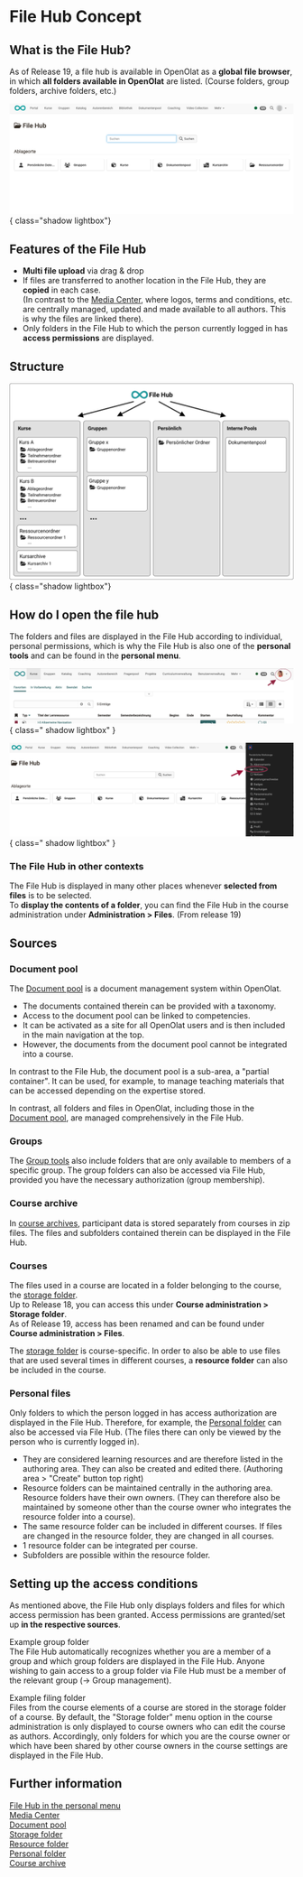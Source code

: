 # File Hub Concept

## What is the File Hub?

As of Release 19, a file hub is available in OpenOlat as a **global file browser**, in which **all folders available in OpenOlat** are listed. (Course folders, group folders, archive folders, etc.) 

![file_hub_pers_menu_storage_locations_v3_de.png](assets/file_hub_pers_menu_storage_locations_v3_de.png){ class="shadow lightbox"}

## Features of the File Hub

* **Multi file upload** via drag & drop
* If files are transferred to another location in the File Hub, they are **copied** in each case. <br>
(In contrast to the [Media Center](../personal_menu/Media_Center.md), where logos, terms and conditions, etc. are centrally managed, updated and made available to all authors. This is why the files are linked there).
* Only folders in the File Hub to which the person currently logged in has **access permissions** are displayed.


## Structure

![file_hub_concept_overview_v3_de.png](assets/file_hub_concept_overview_v3_de.png){ class="shadow lightbox"}


## How do I open the file hub

The folders and files are displayed in the File Hub according to individual, personal permissions, which is why the File Hub is also one of the **personal tools** and can be found in the **personal menu**.

![file_hub_pers_menu_open_v1_de.png](assets/file_hub_pers_menu_open_v1_de.png){ class=" shadow lightbox" }

![file_hub_pers_menu_marked_v3_de.png](assets/file_hub_pers_menu_marked_v3_de.png){ class=" shadow lightbox" }


### The File Hub in other contexts

The File Hub is displayed in many other places whenever **selected from files** is to be selected.<br>
To **display the contents of a folder**, you can find the File Hub in the course administration under **Administration > Files**. (From release 19)


## Sources

### Document pool

The [Document pool](../../manual_admin/administration/Modules_Document_pool.md) is a document management system within OpenOlat.

* The documents contained therein can be provided with a taxonomy.
* Access to the document pool can be linked to competencies.
* It can be activated as a site for all OpenOlat users and is then included in the main navigation at the top.
* However, the documents from the document pool cannot be integrated into a course.

In contrast to the File Hub, the document pool is a sub-area, a "partial container". It can be used, for example, to manage teaching materials that can be accessed depending on the expertise stored.

In contrast, all folders and files in OpenOlat, including those in the [Document pool](../../manual_admin/administration/Modules_Document_pool.md), are managed comprehensively in the File Hub.


### Groups

The [Group tools](../groups/Using_Group_Tools.md) also include folders that are only available to members of a specific group.
The group folders can also be accessed via File Hub, provided you have the necessary authorization (group membership).


### Course archive

In [course archives](../learningresources/Course_Archiving.md), participant data is stored separately from courses in zip files. The files and subfolders contained therein can be displayed in the File Hub.


### Courses

The files used in a course are located in a folder belonging to the course, the [storage folder](../learningresources/Storage_folder.md).<br>
Up to Release 18, you can access this under **Course administration > Storage folder**.<br>
As of Release 19, access has been renamed and can be found under **Course administration > Files**.

The [storage folder](../learningresources/Storage_folder.md) is course-specific. In order to also be able to use files that are used several times in different courses, a **resource folder** can also be included in the course. 


### Personal files

Only folders to which the person logged in has access authorization are displayed in the File Hub. Therefore, for example, the [Personal folder](../personal_menu/Personal_folders.md) can also be accessed via File Hub. (The files there can only be viewed by the person who is currently logged in).

* They are considered learning resources and are therefore listed in the authoring area. They can also be created and edited there. (Authoring area > "Create" button top right)
* Resource folders can be maintained centrally in the authoring area. Resource folders have their own owners. (They can therefore also be maintained by someone other than the course owner who integrates the resource folder into a course).
* The same resource folder can be included in different courses. If files are changed in the resource folder, they are changed in all courses.
* 1 resource folder can be integrated per course. 
* Subfolders are possible within the resource folder.



## Setting up the access conditions

As mentioned above, the File Hub only displays folders and files for which access permission has been granted. Access permissions are granted/set up **in the respective sources**.

Example group folder<br>
The File Hub automatically recognizes whether you are a member of a group and which group folders are displayed in the File Hub. Anyone wishing to gain access to a group folder via File Hub must be a member of the relevant group (-> Group management).

Example filing folder<br>
Files from the course elements of a course are stored in the storage folder of a course. By default, the "Storage folder" menu option in the course administration is only displayed to course owners who can edit the course as authors.
Accordingly, only folders for which you are the course owner or which have been shared by other course owners in the course settings are displayed in the File Hub.



## Further information

[File Hub in the personal menu](../personal_menu/File_Hub.md)<br>
[Media Center](../personal_menu/Media_Center.md)<br>
[Document pool](../../manual_admin/administration/Modules_Document_pool.md)<br>
[Storage folder](../learningresources/Storage_folder.md)<br>
[Resource folder](../learningresources/Resource_Folder.md)<br>
[Personal folder](../personal_menu/Personal_folders.md)<br>
[Course archive](../learningresources/Course_Archiving.md)<br>
